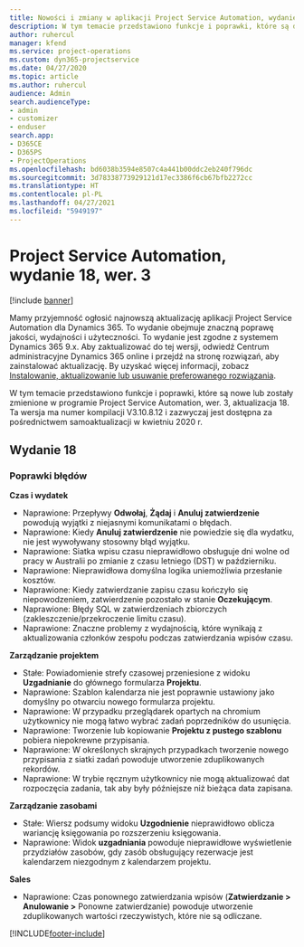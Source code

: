 ```yaml
---
title: Nowości i zmiany w aplikacji Project Service Automation, wydanie 18, wer. 3
description: W tym temacie przedstawiono funkcje i poprawki, które są dostępne w programie Project Service Automation, aktualizacja 18, wer. 3.
author: ruhercul
manager: kfend
ms.service: project-operations
ms.custom: dyn365-projectservice
ms.date: 04/27/2020
ms.topic: article
ms.author: ruhercul
audience: Admin
search.audienceType:
- admin
- customizer
- enduser
search.app:
- D365CE
- D365PS
- ProjectOperations
ms.openlocfilehash: bd6038b3594e8507c4a441b00ddc2eb240f796dc
ms.sourcegitcommit: 3d78338773929121d17ec3386f6cb67bfb2272cc
ms.translationtype: HT
ms.contentlocale: pl-PL
ms.lasthandoff: 04/27/2021
ms.locfileid: "5949197"
---
```

# <a name="project-service-automation-update-release-18-v3"></a>Project Service Automation, wydanie 18, wer. 3

[!include [banner](../includes/psa-now-project-operations.md)]

Mamy przyjemność ogłosić najnowszą aktualizację aplikacji Project Service Automation dla Dynamics 365. To wydanie obejmuje znaczną poprawę jakości, wydajności i użyteczności. To wydanie jest zgodne z systemem Dynamics 365 9.x. Aby zaktualizować do tej wersji, odwiedź Centrum administracyjne Dynamics 365 online i przejdź na stronę rozwiązań, aby zainstalować aktualizację. By uzyskać więcej informacji, zobacz [Instalowanie, aktualizowanie lub usuwanie preferowanego rozwiązania](/power-platform/admin/install-remove-preferred-solution).

W tym temacie przedstawiono funkcje i poprawki, które są nowe lub zostały zmienione w programie Project Service Automation, wer. 3, aktualizacja 18. Ta wersja ma numer kompilacji V3.10.8.12 i zazwyczaj jest dostępna za pośrednictwem samoaktualizacji w kwietniu 2020 r.

## <a name="update-release-18"></a>Wydanie 18

### <a name="bug-fixes"></a>Poprawki błędów

**Czas i wydatek**

- Naprawione: Przepływy **Odwołaj**, **Żądaj** i **Anuluj zatwierdzenie** powodują wyjątki z niejasnymi komunikatami o błędach.
- Naprawione: Kiedy **Anuluj zatwierdzenie** nie powiedzie się dla wydatku, nie jest wywoływany stosowny błąd wyjątku.
- Naprawione: Siatka wpisu czasu nieprawidłowo obsługuje dni wolne od pracy w Australii po zmianie z czasu letniego (DST) w październiku.
- Naprawione: Nieprawidłowa domyślna logika uniemożliwia przesłanie kosztów.
- Naprawione: Kiedy zatwierdzanie zapisu czasu kończyło się niepowodzeniem, zatwierdzenie pozostało w stanie **Oczekującym**.
- Naprawione: Błędy SQL w zatwierdzeniach zbiorczych (zakleszczenie/przekroczenie limitu czasu).
- Naprawione: Znaczne problemy z wydajnością, które wynikają z aktualizowania członków zespołu podczas zatwierdzania wpisów czasu.

**Zarządzanie projektem**

- Stałe: Powiadomienie strefy czasowej przeniesione z widoku **Uzgadnianie** do głównego formularza **Projektu**.
- Naprawione: Szablon kalendarza nie jest poprawnie ustawiony jako domyślny po otwarciu nowego formularza projektu.
- Naprawione: W przypadku przeglądarek opartych na chromium użytkownicy nie mogą łatwo wybrać zadań poprzedników do usunięcia.
- Naprawione: Tworzenie lub kopiowanie **Projektu z pustego szablonu** pobiera niepokrewne przypisania.
- Naprawione: W określonych skrajnych przypadkach tworzenie nowego przypisania z siatki zadań powoduje utworzenie zduplikowanych rekordów.
- Naprawione: W trybie ręcznym użytkownicy nie mogą aktualizować dat rozpoczęcia zadania, tak aby były późniejsze niż bieżąca data zapisana.

**Zarządzanie zasobami**

- Stałe: Wiersz podsumy widoku **Uzgodnienie** nieprawidłowo oblicza wariancję księgowania po rozszerzeniu księgowania.
- Naprawione: Widok **uzgadniania** powoduje nieprawidłowe wyświetlenie przydziałów zasobów, gdy zasób obsługujący rezerwacje jest kalendarzem niezgodnym z kalendarzem projektu.

**Sales**

- Naprawione: Czas ponownego zatwierdzania wpisów (**Zatwierdzanie > Anulowanie >** Ponowne zatwierdzanie) powoduje utworzenie zduplikowanych wartości rzeczywistych, które nie są odliczane.


[!INCLUDE[footer-include](../includes/footer-banner.md)]